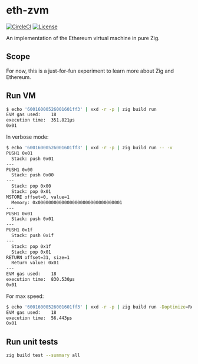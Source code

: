 # eth-zvm

[![CircleCI](https://dl.circleci.com/status-badge/img/gh/mtlynch/eth-zvm/tree/master.svg?style=svg)](https://dl.circleci.com/status-badge/redirect/gh/mtlynch/eth-zvm/tree/master)
[![License](http://img.shields.io/:license-mit-blue.svg?style=flat-square)](LICENSE)

An implementation of the Ethereum virtual machine in pure Zig.

## Scope

For now, this is a just-for-fun experiment to learn more about Zig and Ethereum.

## Run VM

```bash
$ echo '60016000526001601ff3' | xxd -r -p | zig build run
EVM gas used:    18
execution time:  351.821µs
0x01
```

In verbose mode:

```bash
$ echo '60016000526001601ff3' | xxd -r -p | zig build run -- -v
PUSH1 0x01
  Stack: push 0x01
---
PUSH1 0x00
  Stack: push 0x00
---
  Stack: pop 0x00
  Stack: pop 0x01
MSTORE offset=0, value=1
  Memory: 0x00000000000000000000000000000001
---
PUSH1 0x01
  Stack: push 0x01
---
PUSH1 0x1f
  Stack: push 0x1f
---
  Stack: pop 0x1f
  Stack: pop 0x01
RETURN offset=31, size=1
  Return value: 0x01
---
EVM gas used:    18
execution time:  830.530µs
0x01
```

For max speed:

```bash
$ echo '60016000526001601ff3' | xxd -r -p | zig build run -Doptimize=ReleaseFast
EVM gas used:    18
execution time:  56.443µs
0x01
```

## Run unit tests

```bash
zig build test --summary all
```
